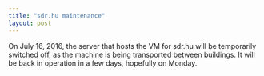 ```yaml
---
title: "sdr.hu maintenance"
layout: post
---
```


On July 16, 2016, the server that hosts the VM for sdr.hu will be temporarily switched off, as the machine is being transported between buildings. It will be back in operation in a few days, hopefully on Monday. 


